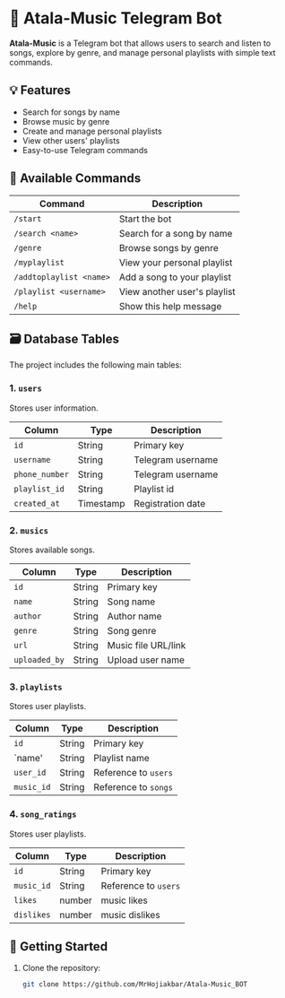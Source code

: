 # 🎵 Atala-Music Telegram Bot

**Atala-Music** is a Telegram bot that allows users to search and listen to songs, explore by genre, and manage personal playlists with simple text commands.

## 💡 Features

- Search for songs by name
- Browse music by genre
- Create and manage personal playlists
- View other users' playlists
- Easy-to-use Telegram commands

## 🧾 Available Commands

| Command                          | Description                               |
|----------------------------------|-------------------------------------------|
| `/start`                         | Start the bot                             |
| `/search <name>`                 | Search for a song by name                 |
| `/genre`                         | Browse songs by genre                     |
| `/myplaylist`                    | View your personal playlist               |
| `/addtoplaylist <name>`          | Add a song to your playlist               |
| `/playlist <username>`           | View another user's playlist              |
| `/help`                          | Show this help message                    |

## 🗃️ Database Tables

The project includes the following main tables:

### 1. `users`
Stores user information.

| Column        | Type        | Description         |
|---------------|-------------|---------------------|
| `id`          | String      | Primary key         |
| `username`    | String      | Telegram username   |
| `phone_number`| String      | Telegram username   |
| `playlist_id` | String      | Playlist id         |
| `created_at`  | Timestamp   | Registration date   |

### 2. `musics`
Stores available songs.

| Column        | Type        | Description         |
|---------------|-------------|---------------------|
| `id`          | String      | Primary key         |
| `name`        | String      | Song name           |
| `author`      | String      | Author name         |
| `genre`       | String      | Song genre          |
| `url`         | String      | Music file URL/link |
| `uploaded_by` | String      | Upload user name    |

### 3. `playlists`
Stores user playlists.

| Column        | Type        | Description         |
|---------------|-------------|---------------------|
| `id`          | String      | Primary key         |
| `name'        | String      | Playlist name       |
| `user_id`     | String      | Reference to `users`|
| `music_id`    | String      | Reference to `songs`|

### 4. `song_ratings`
Stores user playlists.

| Column        | Type        | Description         |
|---------------|-------------|---------------------|
| `id`          | String      | Primary key         |
| `music_id`    | String      | Reference to `users`|
| `likes`       | number      | music likes         |
| `dislikes`    | number      | music dislikes      |


## 🚀 Getting Started

1. Clone the repository:
   ```bash
   git clone https://github.com/MrHojiakbar/Atala-Music_BOT
